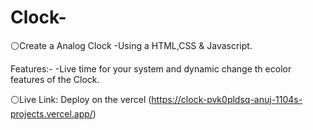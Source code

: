 # Clock-

⚪Create a Analog Clock 
 -Using a HTML,CSS & Javascript.

Features:-
 -Live time for your system and dynamic change th ecolor features of the Clock.



⚪Live Link:
Deploy on the vercel
(https://clock-pvk0pldsq-anuj-1104s-projects.vercel.app/)
